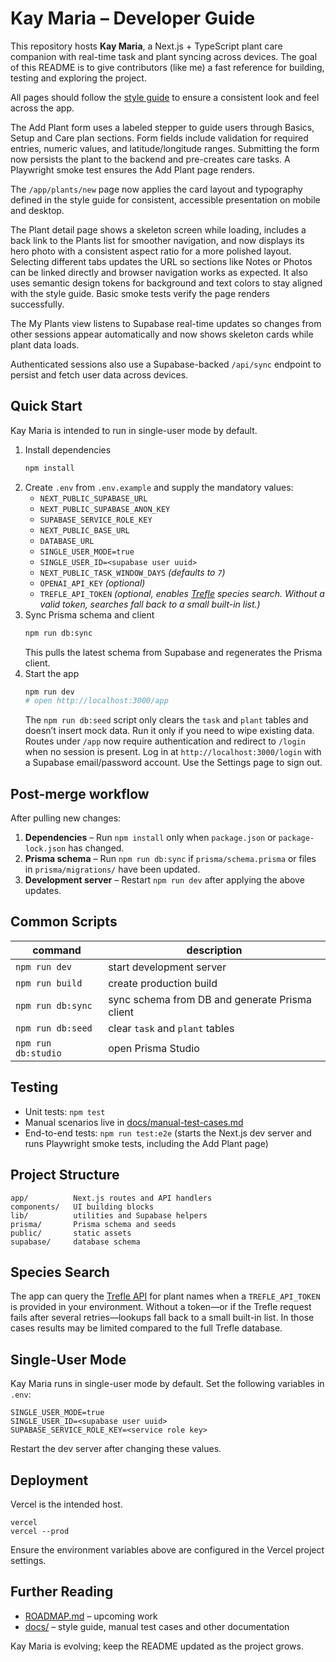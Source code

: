 # Kay Maria – Developer Guide

This repository hosts **Kay Maria**, a Next.js + TypeScript plant care companion with real-time task and plant syncing across devices. The goal of this README is to give contributors (like me) a fast reference for building, testing and exploring the project.

All pages should follow the [style guide](./docs/style-guide.md) to ensure a consistent look and feel across the app.

The Add Plant form uses a labeled stepper to guide users through Basics, Setup and Care plan sections. Form fields include validation for required entries, numeric values, and latitude/longitude ranges. Submitting the form now persists the plant to the backend and pre-creates care tasks. A Playwright smoke test ensures the Add Plant page renders.

The `/app/plants/new` page now applies the card layout and typography defined in the style guide for consistent, accessible presentation on mobile and desktop.



The Plant detail page shows a skeleton screen while loading, includes a back link to the Plants list for smoother navigation, and now displays its hero photo with a consistent aspect ratio for a more polished layout. Selecting different tabs updates the URL so sections like Notes or Photos can be linked directly and browser navigation works as expected. It also uses semantic design tokens for background and text colors to stay aligned with the style guide. Basic smoke tests verify the page renders successfully.

The My Plants view listens to Supabase real-time updates so changes from other sessions appear automatically and now shows skeleton cards while plant data loads.

Authenticated sessions also use a Supabase-backed `/api/sync` endpoint to persist and fetch user data across devices.

## Quick Start
Kay Maria is intended to run in single-user mode by default.

1. Install dependencies
   ```bash
   npm install
   ```
2. Create `.env` from `.env.example` and supply the mandatory values:
   - `NEXT_PUBLIC_SUPABASE_URL`
   - `NEXT_PUBLIC_SUPABASE_ANON_KEY`
   - `SUPABASE_SERVICE_ROLE_KEY`
   - `NEXT_PUBLIC_BASE_URL`
   - `DATABASE_URL`
   - `SINGLE_USER_MODE=true`
   - `SINGLE_USER_ID=<supabase user uuid>`
   - `NEXT_PUBLIC_TASK_WINDOW_DAYS` *(defaults to `7`)*
   - `OPENAI_API_KEY` *(optional)*
   - `TREFLE_API_TOKEN` *(optional, enables [Trefle](https://trefle.io) species search. Without a valid token, searches fall back to a small built-in list.)*
3. Sync Prisma schema and client
   ```bash
   npm run db:sync
   ```
   This pulls the latest schema from Supabase and regenerates the Prisma client.
4. Start the app
   ```bash
   npm run dev
   # open http://localhost:3000/app
   ```
   The `npm run db:seed` script only clears the `task` and `plant` tables and doesn’t insert mock data. Run it only if you need to wipe existing data.
   Routes under `/app` now require authentication and redirect to `/login` when no session is present. Log in at `http://localhost:3000/login` with a Supabase email/password account. Use the Settings page to sign out.

## Post-merge workflow
After pulling new changes:

1. **Dependencies** – Run `npm install` only when `package.json` or `package-lock.json` has changed.
2. **Prisma schema** – Run `npm run db:sync` if `prisma/schema.prisma` or files in `prisma/migrations/` have been updated.
3. **Development server** – Restart `npm run dev` after applying the above updates.

## Common Scripts
| command | description |
|---|---|
| `npm run dev` | start development server |
| `npm run build` | create production build |
| `npm run db:sync` | sync schema from DB and generate Prisma client |
| `npm run db:seed` | clear `task` and `plant` tables |
| `npm run db:studio` | open Prisma Studio |

## Testing
- Unit tests: `npm test`
- Manual scenarios live in [docs/manual-test-cases.md](./docs/manual-test-cases.md)
- End-to-end tests: `npm run test:e2e` (starts the Next.js dev server and runs Playwright smoke tests, including the Add Plant page)

## Project Structure
```
app/          Next.js routes and API handlers
components/   UI building blocks
lib/          utilities and Supabase helpers
prisma/       Prisma schema and seeds
public/       static assets
supabase/     database schema
```

## Species Search

The app can query the [Trefle API](https://trefle.io) for plant names when a
`TREFLE_API_TOKEN` is provided in your environment. Without a token—or if the
Trefle request fails after several retries—lookups fall back to a small
built-in list. In those cases results may be limited compared to the full Trefle database.

## Single-User Mode
Kay Maria runs in single-user mode by default. Set the following variables in `.env`:
```
SINGLE_USER_MODE=true
SINGLE_USER_ID=<supabase user uuid>
SUPABASE_SERVICE_ROLE_KEY=<service role key>
```
Restart the dev server after changing these values.

## Deployment
Vercel is the intended host.
```
vercel
vercel --prod
```
Ensure the environment variables above are configured in the Vercel project settings.

## Further Reading
- [ROADMAP.md](./ROADMAP.md) – upcoming work
- [docs/](./docs) – style guide, manual test cases and other documentation

Kay Maria is evolving; keep the README updated as the project grows.
